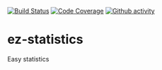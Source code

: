 [![Build Status](https://travis-ci.org/eobermuhlner/ez-statistics.svg?branch=master)](https://travis-ci.org/eobermuhlner/ez-statistics)
[![Code Coverage](https://img.shields.io/codecov/c/github/eobermuhlner/ez-statistics.svg)](https://codecov.io/gh/eobermuhlner/ez-statistics)
[![Github activity](https://img.shields.io/github/commit-activity/m/eobermuhlner/ez-statistics.svg)](https://github.com/eobermuhlner/ez-statistics/graphs/commit-activity)

# ez-statistics
Easy statistics
